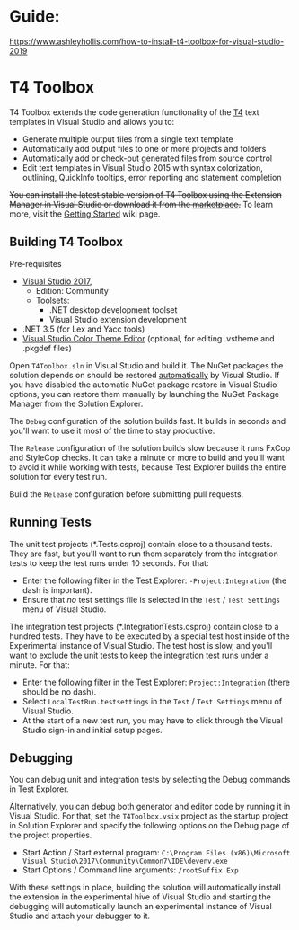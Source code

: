 # Guide:
https://www.ashleyhollis.com/how-to-install-t4-toolbox-for-visual-studio-2019

# T4 Toolbox

T4 Toolbox extends the code generation functionality of the [T4](https://docs.microsoft.com/en-us/visualstudio/modeling/code-generation-and-t4-text-templates) 
text templates in Visual Studio and allows you to:
- Generate multiple output files from a single text template 
- Automatically add output files to one or more projects and folders 
- Automatically add or check-out generated files from source control 
- Edit text templates in Visual Studio 2015 with syntax colorization, outlining, QuickInfo tooltips, 
error reporting and statement completion 

~~You can install the latest stable version of T4 Toolbox using the Extension Manager in Visual Studio or download 
it from the [marketplace](https://marketplace.visualstudio.com/search?term=T4Toolbox&target=VS).~~
To learn more, visit the [Getting Started](http://olegsych.github.io/T4Toolbox/getting-started.html) wiki page.

## Building T4 Toolbox 

Pre-requisites
- [Visual Studio 2017](https://www.visualstudio.com/downloads), 
  - Edition: Community
  - Toolsets:
    - .NET desktop development toolset
    - Visual Studio extension development
- .NET 3.5 (for Lex and Yacc tools)
- [Visual Studio Color Theme Editor](https://marketplace.visualstudio.com/search?term=%22Color%20Theme%20Editor%22&target=VS) 
  (optional, for editing .vstheme and .pkgdef files)

Open `T4Toolbox.sln` in Visual Studio and build it. The NuGet packages the solution depends on should be restored
[automatically](http://docs.nuget.org/Consume/Package-Restore) by Visual Studio. If you have disabled the automatic
NuGet package restore in Visual Studio options, you can restore them manually by launching the NuGet Package Manager 
from the Solution Explorer.

The `Debug` configuration of the solution builds fast. It builds in seconds and you'll want to use it most of the 
time to stay productive.

The `Release` configuration of the solution builds slow because it runs FxCop and StyleCop checks. It can take a minute 
or more to build and you'll want to avoid it while working with tests, because Test Explorer builds the entire solution 
for every test run. 

Build the `Release` configuration before submitting pull requests.

## Running Tests

The unit test projects (*.Tests.csproj) contain close to a thousand tests. They are fast, but you'll want to run them 
separately from the integration tests to keep the test runs under 10 seconds. For that:
- Enter the following filter in the Test Explorer: `-Project:Integration` (the dash is important).
- Ensure that _no_ test settings file is selected in the `Test` / `Test Settings` menu of Visual Studio.

The integration test projects (*.IntegrationTests.csproj) contain close to a hundred tests. They have to be executed by 
a special test host inside of the Experimental instance of Visual Studio. The test host is slow, and you'll 
want to exclude the unit tests to keep the integration test runs under a minute. For that:
- Enter the following filter in the Test Explorer: `Project:Integration` (there should be no dash).
- Select `LocalTestRun.testsettings` in the `Test` / `Test Settings` menu of Visual Studio.
- At the start of a new test run, you may have to click through the Visual Studio sign-in and initial setup pages.

## Debugging

You can debug unit and integration tests by selecting the Debug commands in Test Explorer. 

Alternatively, you can debug both generator and editor code by running it in Visual Studio. For that, set the 
`T4Toolbox.vsix` project as the startup project in Solution Explorer and specify the following options on the 
Debug page of the project properties.
- Start Action / Start external program: ```C:\Program Files (x86)\Microsoft Visual Studio\2017\Community\Common7\IDE\devenv.exe```
- Start Options / Command line arguments: ```/rootSuffix Exp```

With these settings in place, building the solution will automatically install the extension in the 
experimental hive of Visual Studio and starting the debugging will automatically launch an experimental instance of Visual 
Studio and attach your debugger to it.
